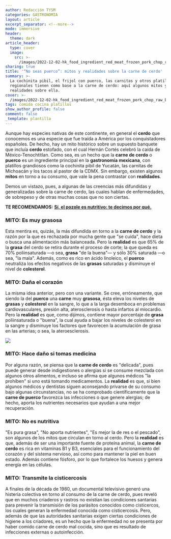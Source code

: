 ```yaml
---
author: Redacción TYSM
categories: GASTRONOMIA
layout: article
excerpt_separator: <!--more-->
mode: immersive
header:
  theme: dark
article_header:
  type: cover
  image:
    src: >-
      /images/2022-12-02-hk_food_ingredient_red_meat_frozen_pork_chop_raw_butt_steak_october_2021_ss2_012.jpeg
sharing: true
title: '“No seas puerco”: mitos y realidades sobre la carne de cerdo'
summary: >-
  La cochinita pibil, el frijol con puerco, las carnitas y otros platillos
  regionales tienen como base a la carne de cerdo: aquí algunos mitos y
  realidades sobre ella.
cover: >-
  /images/2022-12-02-hk_food_ingredient_red_meat_frozen_pork_chop_raw_butt_steak_october_2021_ss2_012.jpeg
tags: comida cocina platillos
show_author_profile: false
comment: false
_template: plantilla
---
```







Aunque hay especies nativas de este continente, en general el **cerdo** que conocemos es una especie que fue traída a América por los conquistadores españoles. De hecho, hay un mito histórico sobre un supuesto banquete que incluía **cerdo** estofado, con el cual Hernán Cortés celebró la caída de México-Tenochtitlan. Como sea, es un hecho que la **carne de cerdo** o **puerco** es un ingrediente principal en la **gastronomía** **mexicana**, con platillos grandiosos como la cochinita pibil de Yucatán, las carnitas de Michoacán y los tacos al pastor de la CDMX. Sin embargo, existen algunos **mitos** en torno a su consumo, que vale la pena contrastar con **realidades**.

Demos un vistazo, pues, a algunas de las creencias más difundidas y generalizadas sobre la carne de cerdo, las cuales hablan de enfermedades, de sobrepeso y de otras muchas cosas que no son ciertas.

**TE RECOMENDAMOS:** [**Sí, el pozole es nutritivo: te decimos por qué.**](https://blog.tonoysumariachi.com/gastronomia/2022/04/21/si-el-pozole-es-nutritivo-te-decimos-por-que.html)

### MITO: Es muy grasosa

Esta mentira es, quizás, la más difundida en torno a la **carne de cerdo** y la razón por la que es rechazada por mucha gente que "se cuida", hace dieta o busca una alimentación más balanceada. Pero la **realidad** es que 65% de la **grasa** del cerdo se retira durante el proceso de corte; la que queda es 70% poliinsaturada —o sea, **grasa** "de la buena"— y sólo 30% saturada —o sea, "la mala". Además, como es rico en ácido linoleico, el **puerco** neutraliza los efectos negativos de las **grasas** saturadas y disminuye el nivel de **colesterol**.

### MITO: Daña el corazón

La misma idea anterior, pero con una variante. Se cree, erróneamente, que siendo la del **puerco** una **carne** muy **grasosa**, ésta eleva los niveles de **grasas** y **colesterol** en la sangre, lo que a la larga desemboca en problemas cardiovasculares, presión alta, aterosclerosis o hasta infartos al miocardio. Pero la **realidad** es que, como dijimos, contiene mayor porcentaje de **grasa** poliinsaturada o "buena", la cual ayuda a bajar los niveles de colesterol en la sangre y disminuye los factores que favorecen la acumulación de grasa en las arterias; o sea, la ateroesclerosis.

![](https://upload.wikimedia.org/wikipedia/commons/thumb/c/c0/Pig_heads_in_a_market.jpg/1024px-Pig_heads_in_a_market.jpg)

### MITO: Hace daño si tomas medicina

Por alguna razón, se piensa que la **carne de cerdo** es "delicada", pues puede generar desde indigestiones o alergias si se consume mezclada con algunos otros alimentos, e incluso se afirma que algunos médicos "la prohíben" si uno está tomando medicamentos. La **realidad** es que, si bien algunos médicos y dentistas siguen aconsejando privarse de su consumo bajo algunas circunstancias, no se ha comprobado científicamente que la **carne de puerco** favorezca las infecciones o que genere alergias; de hecho, aporta los nutrientes necesarios que ayudan a una mejor recuperación.

### MITO: No es nutritiva

"Es pura grasa", "No aporta nutrientes", "Es mejor la de res o el pescado", son algunos de los mitos que circulan en torno al cerdo. Pero la **realidad** es que, además de ser una importante fuente de proteína animal, la **carne de cerdo** es rica en vitaminas B1 y B3, esenciales para el funcionamiento del corazón y del sistema nervioso, así como para mantener la piel en buen estado. Además contiene fósforo, por lo que fortalece los huesos y genera energía en las células.

### MITO: Transmite la cisticercosis

A finales de la década de 1980, un documental televisivo generó una histeria colectiva en torno al consumo de la carne de cerdo, pues reveló que en muchos criaderos y rastros no existían las condiciones santarias para prevenir la transmisión de los parásitos conocidos como cisticercos, los cuales generan la enfermedad conocida como cisticercosis. Pero, además de que las autoridades sanitarias exigen ciertas condiciones de higiene a los criadores, es un hecho que la enfermedad no se presenta por haber comido carne de cerdo mal cocida, sino que es resultado de infecciones externas o autoinfección.
